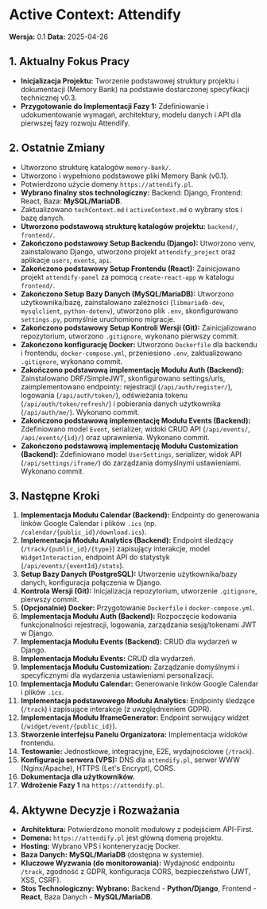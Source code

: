 # Active Context: Attendify

**Wersja:** 0.1
**Data:** 2025-04-26

## 1. Aktualny Fokus Pracy

*   **Inicjalizacja Projektu:** Tworzenie podstawowej struktury projektu i dokumentacji (Memory Bank) na podstawie dostarczonej specyfikacji technicznej v0.3.
*   **Przygotowanie do Implementacji Fazy 1:** Zdefiniowanie i udokumentowanie wymagań, architektury, modelu danych i API dla pierwszej fazy rozwoju Attendify.

## 2. Ostatnie Zmiany

*   Utworzono strukturę katalogów `memory-bank/`.
*   Utworzono i wypełniono podstawowe pliki Memory Bank (v0.1).
*   Potwierdzono użycie domeny `https://attendify.pl`.
*   **Wybrano finalny stos technologiczny:** Backend: Django, Frontend: React, Baza: **MySQL/MariaDB**.
*   Zaktualizowano `techContext.md` i `activeContext.md` o wybrany stos i bazę danych.
*   **Utworzono podstawową strukturę katalogów projektu:** `backend/`, `frontend/`.
*   **Zakończono podstawowy Setup Backendu (Django):** Utworzono venv, zainstalowano Django, utworzono projekt `attendify_project` oraz aplikacje `users`, `events`, `api`.
*   **Zakończono podstawowy Setup Frontendu (React):** Zainicjowano projekt `attendify-panel` za pomocą `create-react-app` w katalogu `frontend/`.
*   **Zakończono Setup Bazy Danych (MySQL/MariaDB):** Utworzono użytkownika/bazę, zainstalowano zależności (`libmariadb-dev`, `mysqlclient`, `python-dotenv`), utworzono plik `.env`, skonfigurowano `settings.py`, pomyślnie uruchomiono migracje.
*   **Zakończono podstawowy Setup Kontroli Wersji (Git):** Zainicjalizowano repozytorium, utworzono `.gitignore`, wykonano pierwszy commit.
*   **Zakończono konfigurację Docker:** Utworzono `Dockerfile` dla backendu i frontendu, `docker-compose.yml`, przeniesiono `.env`, zaktualizowano `.gitignore`, wykonano commit.
*   **Zakończono podstawową implementację Modułu Auth (Backend):** Zainstalowano DRF/SimpleJWT, skonfigurowano settings/urls, zaimplementowano endpointy: rejestracji (`/api/auth/register/`), logowania (`/api/auth/token/`), odświeżania tokenu (`/api/auth/token/refresh/`) i pobierania danych użytkownika (`/api/auth/me/`). Wykonano commit.
*   **Zakończono podstawową implementację Modułu Events (Backend):** Zdefiniowano model `Event`, serializer, widoki CRUD API (`/api/events/`, `/api/events/{id}/`) oraz uprawnienia. Wykonano commit.
*   **Zakończono podstawową implementację Modułu Customization (Backend):** Zdefiniowano model `UserSettings`, serializer, widok API (`/api/settings/iframe/`) do zarządzania domyślnymi ustawieniami. Wykonano commit.

## 3. Następne Kroki

1.  **Implementacja Modułu Calendar (Backend):** Endpointy do generowania linków Google Calendar i plików `.ics` (np. `/calendar/{public_id}/download.ics`).
2.  **Implementacja Modułu Analytics (Backend):** Endpoint śledzący (`/track/{public_id}/{type}`) zapisujący interakcje, model `WidgetInteraction`, endpoint API do statystyk (`/api/events/{eventId}/stats`).
3.  **Setup Bazy Danych (PostgreSQL):** Utworzenie użytkownika/bazy danych, konfiguracja połączenia w Django.
4.  **Kontrola Wersji (Git):** Inicjalizacja repozytorium, utworzenie `.gitignore`, pierwszy commit.
5.  **(Opcjonalnie) Docker:** Przygotowanie `Dockerfile` i `docker-compose.yml`.
6.  **Implementacja Modułu Auth (Backend):** Rozpoczęcie kodowania funkcjonalności rejestracji, logowania, zarządzania sesją/tokenami JWT w Django.
3.  **Implementacja Modułu Events (Backend):** CRUD dla wydarzeń w Django.
4.  **Implementacja Modułu Events:** CRUD dla wydarzeń.
5.  **Implementacja Modułu Customization:** Zarządzanie domyślnymi i specyficznymi dla wydarzenia ustawieniami personalizacji.
6.  **Implementacja Modułu Calendar:** Generowanie linków Google Calendar i plików `.ics`.
7.  **Implementacja podstawowego Modułu Analytics:** Endpointy śledzące (`/track`) i zapisujące interakcje (z uwzględnieniem GDPR).
8.  **Implementacja Modułu IframeGenerator:** Endpoint serwujący widżet (`/widget/event/{public_id}`).
9.  **Stworzenie interfejsu Panelu Organizatora:** Implementacja widoków frontendu.
10. **Testowanie:** Jednostkowe, integracyjne, E2E, wydajnościowe (`/track`).
11. **Konfiguracja serwera (VPS):** DNS dla `attendify.pl`, serwer WWW (Nginx/Apache), HTTPS (Let's Encrypt), CORS.
12. **Dokumentacja dla użytkowników.**
13. **Wdrożenie Fazy 1** na `https://attendify.pl`.

## 4. Aktywne Decyzje i Rozważania

*   **Architektura:** Potwierdzono monolit modułowy z podejściem API-First.
*   **Domena:** `https://attendify.pl` jest główną domeną projektu.
*   **Hosting:** Wybrano VPS i konteneryzację Docker.
*   **Baza Danych:** **MySQL/MariaDB** (dostępna w systemie).
*   **Kluczowe Wyzwania (do monitorowania):** Wydajność endpointu `/track`, zgodność z GDPR, konfiguracja CORS, bezpieczeństwo (JWT, XSS, CSRF).
*   **Stos Technologiczny:** **Wybrano:** Backend - **Python/Django**, Frontend - **React**, Baza Danych - **MySQL/MariaDB**.
